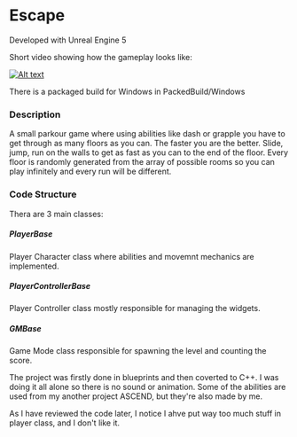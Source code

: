# Escape

Developed with Unreal Engine 5

Short video showing how the gameplay looks like:

[![Alt text](https://img.youtube.com/vi/RDyMlgGKfT4/0.jpg)](https://youtu.be/RDyMlgGKfT4)


There is a packaged build for Windows in PackedBuild/Windows

### Description

A small parkour game where using abilities like dash or grapple you have to get through as many floors as you can. The faster you are the better. Slide, jump, run on the walls to get as fast as you can to the end of the floor. Every floor is randomly generated from the array of possible rooms so you can play infinitely and every run will be different.


### Code Structure
Thera are 3 main classes:

<h5>PlayerBase</h5>
Player Character class where abilities and movemnt mechanics are implemented.

<h5>PlayerControllerBase</h5>
Player Controller class mostly responsible for managing the widgets.

<h5>GMBase</h5> 

Game Mode class responsible for spawning the level and counting the score.


The project was firstly done in blueprints and then coverted to C++. I was doing it all alone so there is no sound or animation. Some of the abilities are used from my another project ASCEND, but they're also made by me.

As I have reviewed the code later, I notice I ahve put way too much stuff in player class, and I don't like it.
